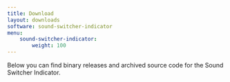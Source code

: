 ```yaml
---
title: Download
layout: downloads
software: sound-switcher-indicator
menu:
    sound-switcher-indicator:
        weight: 100
---
```


Below you can find binary releases and archived source code for the Sound Switcher Indicator.
